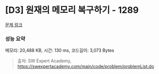 # [D3] 원재의 메모리 복구하기 - 1289 

[문제 링크](https://swexpertacademy.com/main/code/problem/problemDetail.do?contestProbId=AV19AcoKI9sCFAZN) 

### 성능 요약

메모리: 20,488 KB, 시간: 130 ms, 코드길이: 3,073 Bytes



> 출처: SW Expert Academy, https://swexpertacademy.com/main/code/problem/problemList.do
